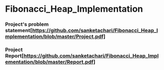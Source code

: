 # Fibonacci_Heap_Implementation

### Project's problem statement[https://github.com/sanketachari/Fibonacci_Heap_Implementation/blob/master/Project.pdf]
### Project Report[https://github.com/sanketachari/Fibonacci_Heap_Implementation/blob/master/Report.pdf]
